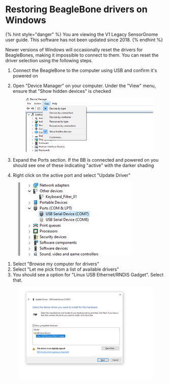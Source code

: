 # Restoring BeagleBone drivers on Windows

{% hint style="danger" %}
You are viewing the V1 Legacy SensorGnome user guide. This software has not been updated since 2018.
{% endhint %}

Newer versions of Windows will occasionally reset the drivers for BeagleBones, making it impossible to connect to them. You can reset the driver selection using the following steps.

1. Connect the BeagleBone to the computer using USB and confirm it's powered on
2.  Open "Device Manager" on your computer. Under the "View" menu, ensure that "Show hidden devices" is checked

    <figure><img src="../.gitbook/assets/Restore BB drivers 2022-10-13 101442.png" alt=""><figcaption></figcaption></figure>
3. Expand the Ports section. If the BB is connected and powered on you should see one of these indicating "active" with the darker shading
4. Right click on the active port and select "Update Driver"

<figure><img src="../.gitbook/assets/Restore BB drivers 2022-10-13 101513.png" alt=""><figcaption></figcaption></figure>

1. Select "Browse my computer for drivers"
2. Select "Let me pick from a list of available drivers"
3. You should see a option for "Linux USB Ethernet/RNDIS Gadget". Select that.

<figure><img src="../.gitbook/assets/Restore BB drivers 2022-10-13 101633.png" alt=""><figcaption></figcaption></figure>
